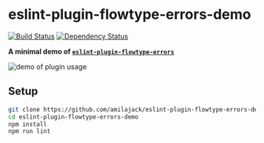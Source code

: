 eslint-plugin-flowtype-errors-demo
=========================
[![Build Status](https://travis-ci.org/amilajack/eslint-plugin-flowtype-errors-demo.svg?branch=master)](https://travis-ci.org/amilajack/eslint-plugin-flowtype-errors)
[![Dependency Status](https://img.shields.io/david/amilajack/eslint-plugin-flowtype-errors-demo.svg)](https://david-dm.org/amilajack/eslint-plugin-flowtype-errors)

**A minimal demo of [`eslint-plugin-flowtype-errors`](https://github.com/amilajack/eslint-plugin-flowtype-errors)**

![demo of plugin usage](https://raw.githubusercontent.com/amilajack/eslint-plugin-flowtype-errors/master/img/eslint-plugin-flowtype-errors-demo.gif)

## Setup
```bash
git clone https://github.com/amilajack/eslint-plugin-flowtype-errors-demo.git
cd eslint-plugin-flowtype-errors-demo
npm install
npm run lint
```

